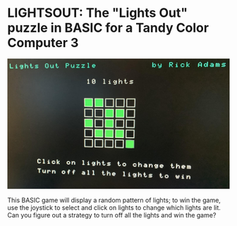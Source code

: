 LIGHTSOUT: The "Lights Out" puzzle in BASIC for a Tandy Color Computer 3
==========

![](images/lightsout.jpg)

This BASIC game will display a random pattern of lights; to win the game, use the joystick to select and
click on lights to change which lights are lit.  Can you figure out a strategy to turn off all the lights
and win the game?
